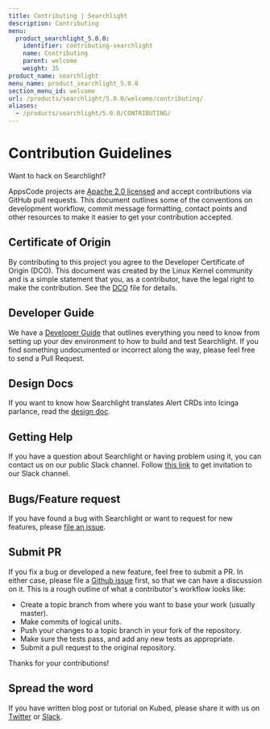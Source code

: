 ```yaml
---
title: Contributing | Searchlight
description: Contributing
menu:
  product_searchlight_5.0.0:
    identifier: contributing-searchlight
    name: Contributing
    parent: welcome
    weight: 35
product_name: searchlight
menu_name: product_searchlight_5.0.0
section_menu_id: welcome
url: /products/searchlight/5.0.0/welcome/contributing/
aliases:
  - /products/searchlight/5.0.0/CONTRIBUTING/
---
```


# Contribution Guidelines
Want to hack on Searchlight?

AppsCode projects are [Apache 2.0 licensed](LICENSE) and accept contributions via
GitHub pull requests.  This document outlines some of the conventions on
development workflow, commit message formatting, contact points and other
resources to make it easier to get your contribution accepted.

## Certificate of Origin

By contributing to this project you agree to the Developer Certificate of
Origin (DCO). This document was created by the Linux Kernel community and is a
simple statement that you, as a contributor, have the legal right to make the
contribution. See the [DCO](DCO) file for details.

## Developer Guide

We have a [Developer Guide](/docs/developer-guide/README.md) that outlines everything you need to know from setting up your
dev environment to how to build and test Searchlight. If you find something undocumented or incorrect along the way,
please feel free to send a Pull Request.

## Design Docs

If you want to know how Searchlight translates Alert CRDs into Icinga parlance, read the [design doc](docs/design/README.md).

## Getting Help

If you have a question about Searchlight or having problem using it, you can contact us on our public Slack channel. Follow [this link](https://slack.appscode.com) to get invitation to our Slack channel.

## Bugs/Feature request

If you have found a bug with Searchlight or want to request for new features, please [file an issue](https://github.com/appscode/searchlight/issues/new). 

## Submit PR

If you fix a bug or developed a new feature, feel free to submit a PR. In either case, please file a [Github issue]((https://github.com/appscode/searchlight/issues/new)) first, so that we can have a discussion on it. This is a rough outline of what a contributor's workflow looks like:


- Create a topic branch from where you want to base your work (usually master).
- Make commits of logical units.
- Push your changes to a topic branch in your fork of the repository.
- Make sure the tests pass, and add any new tests as appropriate.
- Submit a pull request to the original repository.

Thanks for your contributions!

## Spread the word

If you have written blog post or tutorial on Kubed, please share it with us on [Twitter](https://twitter.com/AppsCodeHQ) or [Slack](https://slack.appscode.com).